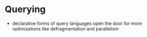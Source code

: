 # Querying

- declarative forms of query languages open the door for more optimizations like defragmentation and parallelism